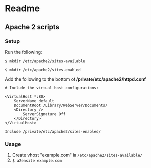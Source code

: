 # Readme

## Apache 2 scripts

### Setup
Run the following:

```
$ mkdir /etc/apache2/sites-available

$ mkdir /etc/apache2/sites-enabled
```

Add the following to the bottom of __/private/etc/apache2/httpd.conf__

```
# Include the virtual host configurations:

<VirtualHost *:80>
    ServerName default
    DocumentRoot /Library/WebServer/Documents/
    <Directory />
        ServerSignature Off 
    </Directory>
</VirtualHost>

Include /private/etc/apache2/sites-enabled/
```

### Usage
1. Create vhost "example.com" in `/etc/apache2/sites-available/`
1. `$ a2ensite example.com`
